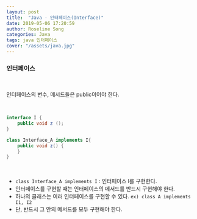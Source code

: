 ```yaml
---
layout: post
title:  "Java - 인터페이스(Interface)"
date: 2019-05-06 17:20:59
author: Roseline Song
categories: Java
tags: java 인터페이스
cover: "/assets/java.jpg"
---
```


### 인터페이스

<br>

인터페이스의 변수, 메서드들은 public이어야 한다.

<br>

```java
interface I { 
	public void z ();
}

class Interface_A implements I{
	public void z() {
	}
}
```

<br>

- `class Interface_A implements I` : 인터페이스 I를 구현한다.
- 인터페이스를 구현할 때는 인터페이스의 메서드를 반드시 구현해야 한다.
- 하나의 클래스는 여러 인터페이스를 구현할 수 있다. `ex) class A implements I1, I2`
- 단, 반드시 그 안의 메서드를 모두 구현해야 한다.

<br>
<br>

